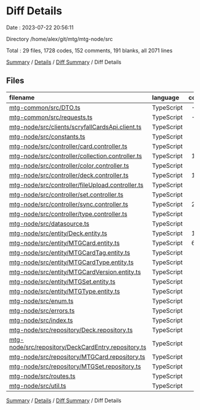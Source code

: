 # Diff Details

Date : 2023-07-22 20:56:11

Directory /home/alex/git/mtg/mtg-node/src

Total : 29 files,  1728 codes, 152 comments, 191 blanks, all 2071 lines

[Summary](results.md) / [Details](details.md) / [Diff Summary](diff.md) / Diff Details

## Files
| filename | language | code | comment | blank | total |
| :--- | :--- | ---: | ---: | ---: | ---: |
| [mtg-common/src/DTO.ts](/mtg-common/src/DTO.ts) | TypeScript | -52 | 0 | -8 | -60 |
| [mtg-common/src/requests.ts](/mtg-common/src/requests.ts) | TypeScript | -48 | 0 | -11 | -59 |
| [mtg-node/src/clients/scryfallCardsApi.client.ts](/mtg-node/src/clients/scryfallCardsApi.client.ts) | TypeScript | 41 | 0 | 3 | 44 |
| [mtg-node/src/constants.ts](/mtg-node/src/constants.ts) | TypeScript | 5 | 0 | 0 | 5 |
| [mtg-node/src/controller/card.controller.ts](/mtg-node/src/controller/card.controller.ts) | TypeScript | 52 | 0 | 11 | 63 |
| [mtg-node/src/controller/collection.controller.ts](/mtg-node/src/controller/collection.controller.ts) | TypeScript | 116 | 0 | 16 | 132 |
| [mtg-node/src/controller/color.controller.ts](/mtg-node/src/controller/color.controller.ts) | TypeScript | 39 | 0 | 3 | 42 |
| [mtg-node/src/controller/deck.controller.ts](/mtg-node/src/controller/deck.controller.ts) | TypeScript | 139 | 0 | 15 | 154 |
| [mtg-node/src/controller/fileUpload.controller.ts](/mtg-node/src/controller/fileUpload.controller.ts) | TypeScript | 80 | 6 | 8 | 94 |
| [mtg-node/src/controller/set.controller.ts](/mtg-node/src/controller/set.controller.ts) | TypeScript | 16 | 19 | 3 | 38 |
| [mtg-node/src/controller/sync.controller.ts](/mtg-node/src/controller/sync.controller.ts) | TypeScript | 263 | 0 | 28 | 291 |
| [mtg-node/src/controller/type.controller.ts](/mtg-node/src/controller/type.controller.ts) | TypeScript | 16 | 0 | 1 | 17 |
| [mtg-node/src/datasource.ts](/mtg-node/src/datasource.ts) | TypeScript | 10 | 13 | 1 | 24 |
| [mtg-node/src/entity/Deck.entity.ts](/mtg-node/src/entity/Deck.entity.ts) | TypeScript | 182 | 0 | 19 | 201 |
| [mtg-node/src/entity/MTGCard.entity.ts](/mtg-node/src/entity/MTGCard.entity.ts) | TypeScript | 600 | 1 | 43 | 644 |
| [mtg-node/src/entity/MTGCardTag.entity.ts](/mtg-node/src/entity/MTGCardTag.entity.ts) | TypeScript | 11 | 0 | 5 | 16 |
| [mtg-node/src/entity/MTGCardType.entity.ts](/mtg-node/src/entity/MTGCardType.entity.ts) | TypeScript | 2 | 26 | 7 | 35 |
| [mtg-node/src/entity/MTGCardVersion.entity.ts](/mtg-node/src/entity/MTGCardVersion.entity.ts) | TypeScript | 5 | 87 | 7 | 99 |
| [mtg-node/src/entity/MTGSet.entity.ts](/mtg-node/src/entity/MTGSet.entity.ts) | TypeScript | 58 | 0 | 6 | 64 |
| [mtg-node/src/entity/MTGType.entity.ts](/mtg-node/src/entity/MTGType.entity.ts) | TypeScript | 10 | 0 | 3 | 13 |
| [mtg-node/src/enum.ts](/mtg-node/src/enum.ts) | TypeScript | 4 | 0 | 1 | 5 |
| [mtg-node/src/errors.ts](/mtg-node/src/errors.ts) | TypeScript | 5 | 0 | 0 | 5 |
| [mtg-node/src/index.ts](/mtg-node/src/index.ts) | TypeScript | 32 | 0 | 11 | 43 |
| [mtg-node/src/repository/Deck.repository.ts](/mtg-node/src/repository/Deck.repository.ts) | TypeScript | 16 | 0 | 3 | 19 |
| [mtg-node/src/repository/DeckCardEntry.repository.ts](/mtg-node/src/repository/DeckCardEntry.repository.ts) | TypeScript | 4 | 0 | 2 | 6 |
| [mtg-node/src/repository/MTGCard.repository.ts](/mtg-node/src/repository/MTGCard.repository.ts) | TypeScript | 42 | 0 | 2 | 44 |
| [mtg-node/src/repository/MTGSet.repository.ts](/mtg-node/src/repository/MTGSet.repository.ts) | TypeScript | 34 | 0 | 2 | 36 |
| [mtg-node/src/routes.ts](/mtg-node/src/routes.ts) | TypeScript | 42 | 0 | 9 | 51 |
| [mtg-node/src/util.ts](/mtg-node/src/util.ts) | TypeScript | 4 | 0 | 1 | 5 |

[Summary](results.md) / [Details](details.md) / [Diff Summary](diff.md) / Diff Details